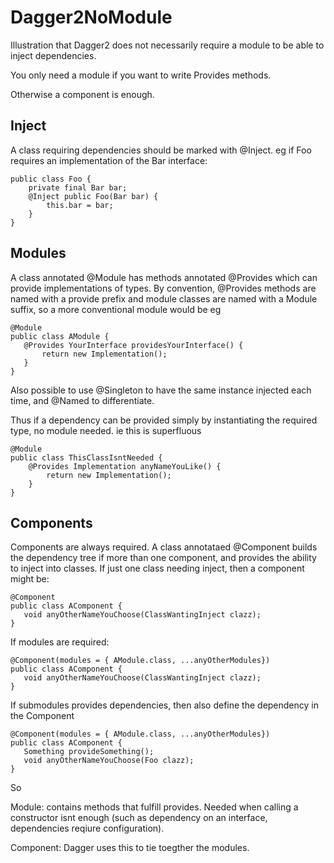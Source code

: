 # Dagger2NoModule

Illustration that Dagger2 does not necessarily require a module to be able to inject dependencies.

You only need a module if you want to write Provides methods.

Otherwise a component is enough.

## Inject

A class requiring dependencies should be marked with @Inject.
eg if Foo requires an implementation of the Bar interface:

    public class Foo {
        private final Bar bar;
        @Inject public Foo(Bar bar) {
            this.bar = bar;
        }
    }

## Modules
  A class annotated @Module has methods annotated @Provides which
  can provide implementations of types. By convention, @Provides methods are named with a provide prefix and module classes are named with a Module suffix, so a more conventional module would be
eg
  
    @Module
    public class AModule {
       @Provides YourInterface providesYourInterface() {
           return new Implementation();
       }
    }

Also possible to use @Singleton to have the same instance injected each time,
and @Named to differentiate.

Thus if a dependency can be provided simply by instantiating the required type, no module needed.
ie this is superfluous

    @Module
    public class ThisClassIsntNeeded {
        @Provides Implementation anyNameYouLike() {
            return new Implementation();
        }
    }
    
    
    
## Components

Components are always required.
A class annotataed @Component builds the dependency tree if more than one component,
and provides the ability to inject into classes.
If just one class needing inject, then a component might be:

    @Component
    public class AComponent {
       void anyOtherNameYouChoose(ClassWantingInject clazz);
    }
 
If modules are required:

    @Component(modules = { AModule.class, ...anyOtherModules})
    public class AComponent {
       void anyOtherNameYouChoose(ClassWantingInject clazz);
    }

If submodules provides dependencies, then also define the dependency in the Component

    @Component(modules = { AModule.class, ...anyOtherModules})
    public class AComponent {
       Something provideSomething();
       void anyOtherNameYouChoose(Foo clazz);
    }


So

Module: contains methods that fulfill provides. 
Needed when calling a constructor isnt enough (such as dependency on an interface, dependencies reqiure configuration).


Component: Dagger uses this to tie toegther the modules.

